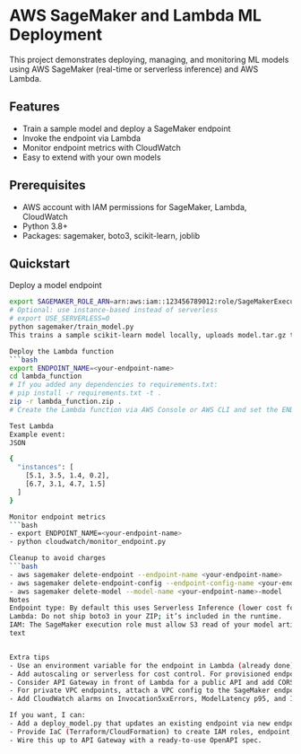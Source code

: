 # AWS SageMaker and Lambda ML Deployment

This project demonstrates deploying, managing, and monitoring ML models using AWS SageMaker (real-time or serverless inference) and AWS Lambda.

## Features
- Train a sample model and deploy a SageMaker endpoint
- Invoke the endpoint via Lambda
- Monitor endpoint metrics with CloudWatch
- Easy to extend with your own models

## Prerequisites
- AWS account with IAM permissions for SageMaker, Lambda, CloudWatch
- Python 3.8+
- Packages: sagemaker, boto3, scikit-learn, joblib

## Quickstart
Deploy a model endpoint
```bash
export SAGEMAKER_ROLE_ARN=arn:aws:iam::123456789012:role/SageMakerExecutionRole
# Optional: use instance-based instead of serverless
# export USE_SERVERLESS=0
python sagemaker/train_model.py
This trains a sample scikit-learn model locally, uploads model.tar.gz to S3, creates a SageMaker Model with inference.py, and deploys an endpoint. Note the printed endpoint name.

Deploy the Lambda function
```bash
export ENDPOINT_NAME=<your-endpoint-name>
cd lambda_function
# If you added any dependencies to requirements.txt:
# pip install -r requirements.txt -t .
zip -r lambda_function.zip .
# Create the Lambda function via AWS Console or AWS CLI and set the ENDPOINT_NAME env var

Test Lambda
Example event:
JSON

{
  "instances": [
    [5.1, 3.5, 1.4, 0.2],
    [6.7, 3.1, 4.7, 1.5]
  ]
}

Monitor endpoint metrics
```bash
- export ENDPOINT_NAME=<your-endpoint-name>
- python cloudwatch/monitor_endpoint.py

Cleanup to avoid charges
```bash
- aws sagemaker delete-endpoint --endpoint-name <your-endpoint-name>
- aws sagemaker delete-endpoint-config --endpoint-config-name <your-endpoint-name>
- aws sagemaker delete-model --model-name <your-endpoint-name>-model
Notes
Endpoint type: By default this uses Serverless Inference (lower cost for spiky/low-traffic). Set USE_SERVERLESS=0 to deploy on ml.m5.large.
Lambda: Do not ship boto3 in your ZIP; it’s included in the runtime.
IAM: The SageMaker execution role must allow S3 read of your model artifacts and SageMaker hosting.
text


Extra tips
- Use an environment variable for the endpoint in Lambda (already done).
- Add autoscaling or serverless for cost control. For provisioned endpoints, set Application Auto Scaling policies.
- Consider API Gateway in front of Lambda for a public API and add CORS headers if needed.
- For private VPC endpoints, attach a VPC config to the SageMaker endpoint and Lambda.
- Add CloudWatch alarms on Invocation5xxErrors, ModelLatency p95, and Invocations to catch anomalies.

If you want, I can:
- Add a deploy_model.py that updates an existing endpoint via new endpoint configs.
- Provide IaC (Terraform/CloudFormation) to create IAM roles, endpoint, and Lambda.
- Wire this up to API Gateway with a ready-to-use OpenAPI spec.
